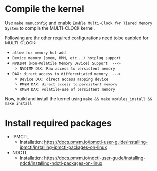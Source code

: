 # Compile the kernel

Use `make menuconfig` and enable `Enable Multi-Clock for Tiered Memory System` to compile the MULTI-CLOCK kernel.

Following are the other required configurations need to be eanbled for MULTI-CLOCK:

- `allow for memory hot-add`
- `Device memory (pmem, HMM, etc...) hotplug support`
- `NVDIMM (Non-Volatile Memory Device) Support  --->`
  - `NVDIMM DAX: Raw access to persistent memory`
- `DAX: direct access to differentiated memory  --->`
  - `Device DAX: direct access mapping device`
  - `PMEM DAX: direct access to persistent memory`
  - `KMEM DAX: volatile-use of persistent memory`

Now, build and install the kernel using `make && make modules_install && make install`

# Install required packages

- IPMCTL 
  - Installation: https://docs.pmem.io/ipmctl-user-guide/installing-ipmctl/installing-ipmctl-packages-on-linux
- NDCTL
  - Installation: https://docs.pmem.io/ndctl-user-guide/installing-ndctl/installing-ndctl-packages-on-linux
